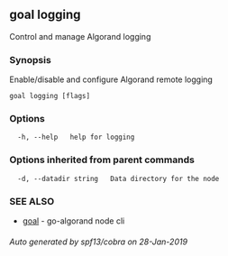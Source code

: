 ## goal logging

Control and manage Algorand logging

### Synopsis

Enable/disable and configure Algorand remote logging

```
goal logging [flags]
```

### Options

```
  -h, --help   help for logging
```

### Options inherited from parent commands

```
  -d, --datadir string   Data directory for the node
```

### SEE ALSO

* [goal](goal.md)	 - go-algorand node cli

###### Auto generated by spf13/cobra on 28-Jan-2019
